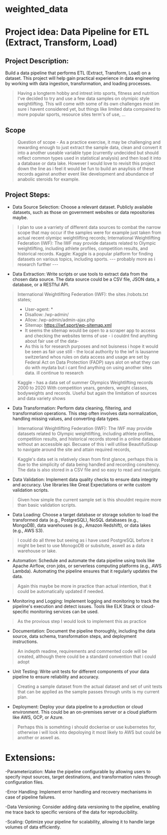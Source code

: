 # weighted_data
# Project idea: Data Pipeline for ETL (Extract, Transform, Load)

## Project Description:
Build a data pipeline that performs ETL (Extract, Transform, Load) on a dataset. This project will help gain practical experience in data engineering by working with data ingestion, transformation, and loading processes.

> Having a longterm hobby and intrest into sports, fitness and nutrition I've decided to try and use a few data samples on olymipic style weightlifting.
> This will come with some of its own challenges most im sure i havent considered yet, but things like limited data compaired to more popular sports, resource sites term's of use, ...

## Scope
> Question of scope - As a practice exercise, it may be challenging and rewarding enough to just extract the sample data, clean and convert it into a another useable variable type (currently undecided but should reflect common types used in statistical analysis) and then load it into a database or data lake.
> However I would love to revisit this project down the line as i feel it would be fun to build an anaylisis of these records against another event like development and abundance of anabolic steroids for example.


## Project Steps:
- Data Source Selection: Choose a relevant dataset. Publicly available datasets, such as those on government websites or data repositories maybe.

> I plan to use a varriety of different data sources to combat the narrow scope that may occur if the samples were for example just taken from actual recent olymipc weightlifting records;
> International Weightlifting Federation (IWF): The IWF may provide datasets related to Olympic weightlifting, including athlete profiles, competition results, and historical records.
> Kaggle: Kaggle is a popular platform for finding datasets on various topics, including sports.
>  --- probably more as i research further ---

- Data Extraction: Write scripts or use tools to extract data from the chosen data source. The data source could be a CSV file, JSON data, a database, or a RESTful API.

> International Weightlifting Federation (IWF): the sites /robots.txt states;
> - User-agent: *
> - Disallow: /wp-admin/
> - Allow: /wp-admin/admin-ajax.php
> - Sitemap: https://iwf.sport/wp-sitemap.xml
> - It seems the sitemap would be open to a scraper app to access and checking the websites terms of use - i couldnt find anything about fair use of the data-
> - As this is for research purposes and not buisness i hope it would be seen as fair use still -
> the local authority to the iwf is lausanne switzerland whos rules on data access and usage are set by Federal Act on Data Protection (FADP) says alot on what they can do with mydata but i cant find anything on using another sites data. ill continue to research 

> Kaggle - has a data set of summer Olympics Weightlifting records 2000 to 2020
> With competition years, genders, weight classes, bodyweights and records.
> Useful but again the limitation of sources and data variety shows

- Data Transformation: Perform data cleaning, filtering, and transformation operations. This step often involves data normalization, handling missing values, and converting data types.

> International Weightlifting Federation (IWF): The IWF may provide datasets related to Olympic weightlifting, including athlete profiles, competition results, and historical records stored in a online database without an accessible api.
> Becuase of this i will utilise BeautifulSoup to navigate around the site and attain required records, 

> Kaggle's data set is relatively clean from first glance, perhaps this is due to the simplicity of data being handled and recording consitency.
> The data is also stored in a CSV file and so easy to read and navigate.

- Data Validation: Implement data quality checks to ensure data integrity and accuracy. Use libraries like Great Expectations or write custom validation scripts.

> Given how simple the current sample set is this shouldnt require more than basic validation scripts.

- Data Loading: Choose a target database or storage solution to load the transformed data (e.g., PostgreSQL), NoSQL databases (e.g., MongoDB), data warehouses (e.g., Amazon Redshift), or data lakes (e.g., AWS S3).

> I could do all three but seeing as i have used PostgreSQL before it might be best to use MonogoDB or subsitute, aswell as a data warehouse or lake. 

- Automation: Schedule and automate the data pipeline using tools like Apache Airflow, cron jobs, or serverless computing platforms (e.g., AWS Lambda). Automating the pipeline ensures that it regularly updates the data.

> Again this maybe be more in practice than actual intention, that it could be automatically updated if needed.

- Monitoring and Logging: Implement logging and monitoring to track the pipeline's execution and detect issues. Tools like ELK Stack or cloud-specific monitoring services can be used.

> As the provious step I would look to implement this as practice

- Documentation: Document the pipeline thoroughly, including the data source, data schema, transformation steps, and deployment instructions.

> An indepth readme, requirements and commented code will be created, although there could be a standard convention that i could adopt

- Unit Testing: Write unit tests for different components of your data pipeline to ensure reliability and accuracy.

> Creating a sample dataset from the actual dataset and set of unit tests that can be applied as the sample passes through units is my current plan.

- Deployment: Deploy your data pipeline to a production or cloud environment. This could be an on-premises server or a cloud platform like AWS, GCP, or Azure.

> Perhaps this is somehting i should dockerise or use kubernetes for, otherwise i will look into depoloying it most likely to AWS but could be another or aswell as.
  

# Extensions:

-Parameterization: Make the pipeline configurable by allowing users to specify input sources, target destinations, and transformation rules through configuration files.

-Error Handling: Implement error handling and recovery mechanisms in case of pipeline failures.

-Data Versioning: Consider adding data versioning to the pipeline, enabling me trace back to specific versions of the data for reproducibility.

-Scaling: Optimize your pipeline for scalability, allowing it to handle large volumes of data efficiently.
